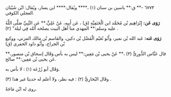 ٦٧٧٣ -** ق:** ياسين بن سنان (١) ،**** ويُقال:**** ابن يسار، ويُقال: ابْن شَيْبَان العجلي الكوفي.

**رَوَى عَن:** إِبْرَاهِيم بْن مُحَمَّد ابن الْحَنَفِيَّةِ (ق) ، عَن أَبِيهِ، عَنْ عَلِيٍّ،** عَنِ النَّبِيِّ صَلَّى اللَّهُ عليه وسلم:** المهدي منا أهل البيت يصلحه الله فِي ليلة" (٢) .

**رَوَى عَنه:** عَبد الله بْن نمير، وأَبُو نُعَيْم الْفَضْل بْن دكين، والقاسم بْن مالك المزني، ووكيع بْن الجراح، وأَبُو داود الحفري (ق)

قال عَبَّاس الدُّورِيُّ (٣) ،** عَنْ يحيى بْن مَعِين:** ليس به بأس.وَقَال إسحاق بْن منصور،** عَن يحيى بْن مَعِين:** صالح.

وَقَال أبو زُرْعَة (١) : لا بأس به.

وقَال البُخارِيُّ (٢) : فيه نظر، ولا أعلم له حديثا غير هذا (٣) .

روى له ابْن مَاجَهْ.